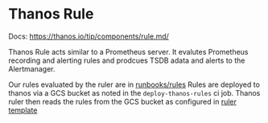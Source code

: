 # Thanos Rule

Docs: <https://thanos.io/tip/components/rule.md/>

Thanos Rule acts similar to a Prometheus server. It evalutes Prometheus
recording and alerting rules and prodcues TSDB adata and alerts to the
Alertmanager.

Our rules evaluated by the ruler are in [runbooks/rules](https://gitlab.com/gitlab-com/runbooks/-/tree/master/rules)
Rules are deployed to thanos via a GCS bucket as noted in the `deploy-thanos-rules` ci job.
Thanos ruler then reads the rules from the GCS bucket as configured in [ruler template](https://gitlab.com/gitlab-com/gl-infra/k8s-workloads/gitlab-helmfiles/-/blob/master/releases/thanos/ops.yaml.gotmpl)
